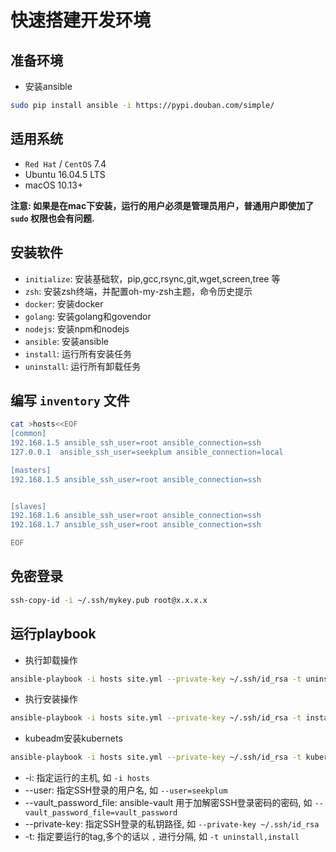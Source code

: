 # 快速搭建开发环境

## 准备环境

* 安装ansible 

```bash
sudo pip install ansible -i https://pypi.douban.com/simple/
```

## 适用系统

* `Red Hat` / `CentOS` 7.4
* Ubuntu 16.04.5 LTS
* macOS 10.13+

**注意: 如果是在mac下安装，运行的用户必须是管理员用户，普通用户即使加了 `sudo` 权限也会有问题.**

## 安装软件

* `initialize`: 安装基础软，pip,gcc,rsync,git,wget,screen,tree 等
* `zsh`: 安装zsh终端，并配置oh-my-zsh主题，命令历史提示
* `docker`: 安装docker
* `golang`: 安装golang和govendor
* `nodejs`: 安装npm和nodejs
* `ansible`: 安装ansible
* `install`: 运行所有安装任务
* `uninstall`: 运行所有卸载任务

## 编写 `inventory` 文件

```bash
cat >hosts<<EOF
[common]
192.168.1.5 ansible_ssh_user=root ansible_connection=ssh
127.0.0.1  ansible_ssh_user=seekplum ansible_connection=local

[masters]
192.168.1.5 ansible_ssh_user=root ansible_connection=ssh


[slaves]
192.168.1.6 ansible_ssh_user=root ansible_connection=ssh
192.168.1.7 ansible_ssh_user=root ansible_connection=ssh

EOF
```

## 免密登录

```bash
ssh-copy-id -i ~/.ssh/mykey.pub root@x.x.x.x
```

## 运行playbook

* 执行卸载操作

```bash
ansible-playbook -i hosts site.yml --private-key ~/.ssh/id_rsa -t uninstall --skip-tags "remove_zsh,remove_docker,remove_nodejs,remove_golang"
```

* 执行安装操作

```bash
ansible-playbook -i hosts site.yml --private-key ~/.ssh/id_rsa -t install --skip-tags "configure,initialize,zsh,python,virtualenv,docker,golang,java,nodejs,ansible"
```

* kubeadm安装kubernets

```bash
ansible-playbook -i hosts site.yml --private-key ~/.ssh/id_rsa -t kubernetes --skip-tags "remove_zsh,remove_docker,remove_nodejs,remove_golang,configure,initialize,zsh,python,virtualenv,docker,golang,java,nodejs,ansible,remove_kubeadm,kubeadm,join_kubeadm"
```

* -i: 指定运行的主机, 如 `-i hosts`
* --user: 指定SSH登录的用户名, 如 `--user=seekplum`
* --vault_password_file: ansible-vault 用于加解密SSH登录密码的密码, 如 `--vault_password_file=vault_password`
* --private-key: 指定SSH登录的私钥路径, 如 `--private-key ~/.ssh/id_rsa`
* -t: 指定要运行的tag,多个的话以 `,` 进行分隔, 如 `-t uninstall,install`
